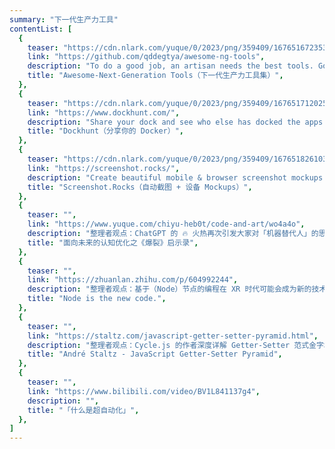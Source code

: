 ```yaml
---
summary: "下一代生产力工具"
contentList: [
  {
    teaser: "https://cdn.nlark.com/yuque/0/2023/png/359409/1676516723539-39f3fc27-0241-4e06-9e0a-02dc4aadea78.png?x-oss-process=image%2Fformat%2Cwebp",
    link: "https://github.com/qddegtya/awesome-ng-tools",
    description: "To do a good job, an artisan needs the best tools. Good tools are prerequisite to the successful execution of a job.",
    title: "Awesome-Next-Generation Tools（下一代生产力工具集）",
  },
  {
    teaser: "https://cdn.nlark.com/yuque/0/2023/png/359409/1676517120256-6d898121-fa75-4ad5-8f26-6f2fbb74ea63.png?x-oss-process=image%2Fformat%2Cwebp%2Fresize%2Cw_800%2Climit_0",
    link: "https://www.dockhunt.com/",
    description: "Share your dock and see who else has docked the apps you use.",
    title: "Dockhunt（分享你的 Docker）",
  },
  {
    teaser: "https://cdn.nlark.com/yuque/0/2023/png/359409/1676518261030-49ff9d8f-bfd5-4d82-8a15-d3a92b8b63ad.png?x-oss-process=image%2Fformat%2Cwebp%2Fresize%2Cw_1500%2Climit_0",
    link: "https://screenshot.rocks/",
    description: "Create beautiful mobile & browser screenshot mockups in seconds.",
    title: "Screenshot.Rocks（自动截图 + 设备 Mockups）",
  },
  {
    teaser: "",
    link: "https://www.yuque.com/chiyu-heb0t/code-and-art/wo4a4o",
    description: "整理者观点：ChatGPT 的 🔥 火热再次引发大家对「机器替代人」的思考，其实早在《爆裂》这本书中，很多观点就已经呼之欲出，如今结合当下环境来看，更值得一读，这篇是 @Archer 写的一篇读书笔记，推荐阅读。",
    title: "面向未来的认知优化之《爆裂》启示录",
  },
  {
    teaser: "",
    link: "https://zhuanlan.zhihu.com/p/604992244",
    description: "整理者观点：基于（Node）节点的编程在 XR 时代可能会成为新的技术栈宠儿，如今逐利的资本市场疯狂热炒低代码/无代码的概念，但是从技术角度来讲，VPL 可视化编程并不是全新的事物，几乎只有少部分清楚，在某些垂直领域，比如 Creative Coding、Workflow Automation，可视化编程的身影无处不在，这篇来自前端开发者 Dexteryy 的文章阐述了类似的观点，推荐阅读。",
    title: "Node is the new code.",
  },
  {
    teaser: "",
    link: "https://staltz.com/javascript-getter-setter-pyramid.html",
    description: "整理者观点：Cycle.js 的作者深度详解 Getter-Setter 范式金字塔，本质是从类型系统，或者说函数签名角度去理解我们熟悉的 Promise、Observerable 等，强烈推荐阅读。",
    title: "André Staltz - JavaScript Getter-Setter Pyramid",
  },
  {
    teaser: "",
    link: "https://www.bilibili.com/video/BV1L841137g4",
    description: "",
    title: "「什么是超自动化」",
  },
]
---
```

